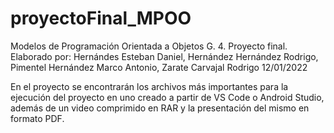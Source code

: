 # proyectoFinal_MPOO
Modelos de Programación Orientada a Objetos G. 4. Proyecto final. Elaborado por: Hernándes Esteban Daniel, Hernández Hernández Rodrigo, Pimentel Hernández Marco Antonio, Zarate Carvajal Rodrigo 12/01/2022

En el proyecto se encontrarán los archivos más importantes para la ejecución del proyecto en uno creado a partir de VS Code o Android Studio, además de un video comprimido en RAR y la presentación del mismo en formato PDF.
